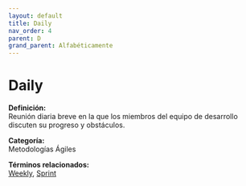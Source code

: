 ```yaml
---
layout: default
title: Daily
nav_order: 4
parent: D
grand_parent: Alfabéticamente
---
```


# Daily

**Definición:**  
Reunión diaria breve en la que los miembros del equipo de desarrollo discuten su progreso y obstáculos.

**Categoría:**  
Metodologías Ágiles 
  


**Términos relacionados:**  
[Weekly](https://maleniski.github.io/diccionario-angl-tec-mx/docs/alfabeticamente/W/weekly.html), [Sprint](https://maleniski.github.io/diccionario-angl-tec-mx/docs/alfabeticamente/S/sprint.html)
